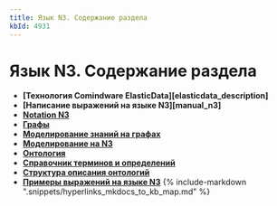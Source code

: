 ```yaml
---
title: Язык N3. Содержание раздела
kbId: 4931
---
```


# Язык N3. Содержание раздела

- **[Технология Comindware ElasticData][elasticdata_description]**
- **[Написание выражений на языке N3][manual_n3]**
- **[Notation N3](https://kb.comindware.ru/article.php?id=4853)**
- **[Графы](https://kb.comindware.ru/article.php?id=4853)**
- **[Моделирование знаний на графах](https://kb.comindware.ru/article.php?id=4857)**
- **[Моделирование на N3](https://kb.comindware.ru/article.php?id=4854)**
- **[Онтология](https://kb.comindware.ru/article.php?id=4856)**
- **[Справочник терминов и определений](https://kb.comindware.ru/article.php?id=4855)**
- **[Структура описания онтологий](https://kb.comindware.ru/article.php?id=4859)**
- **[Примеры выражений на языке N3](https://kb.comindware.ru/category.php?id=879)**
{% include-markdown ".snippets/hyperlinks_mkdocs_to_kb_map.md" %}
